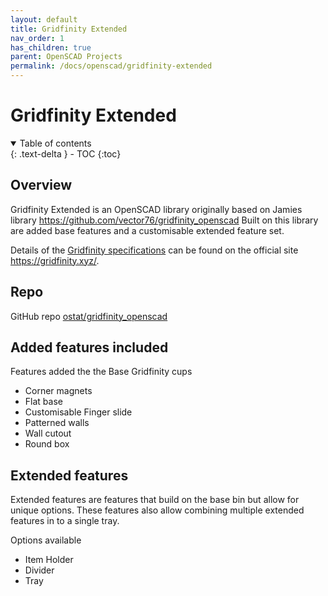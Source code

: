 ```yaml
---
layout: default
title: Gridfinity Extended
nav_order: 1
has_children: true
parent: OpenSCAD Projects
permalink: /docs/openscad/gridfinity-extended
---
```


# Gridfinity Extended

<details open markdown="block">
  <summary>
    Table of contents
  </summary>
  {: .text-delta }
- TOC
{:toc}
</details>

## Overview

Gridfinity Extended is an OpenSCAD library originally based on Jamies library https://github.com/vector76/gridfinity_openscad
Built on this library are added base features and a customisable extended feature set.

Details of the [Gridfinity specifications](https://gridfinity.xyz/specification/) can be found on the official site https://gridfinity.xyz/.

## Repo
GitHub repo [ostat/gridfinity_openscad](https://github.com/ostat/gridfinity_openscad)

## Added features included
Features added the the Base Gridfinity cups
  - Corner magnets
  - Flat base
  - Customisable Finger slide
  - Patterned walls
  - Wall cutout
  - Round box

## Extended features
Extended features are features that build on the base bin but allow for unique options. These features also allow combining multiple extended features in to a single tray.

Options available
 - Item Holder    
 - Divider
 - Tray
